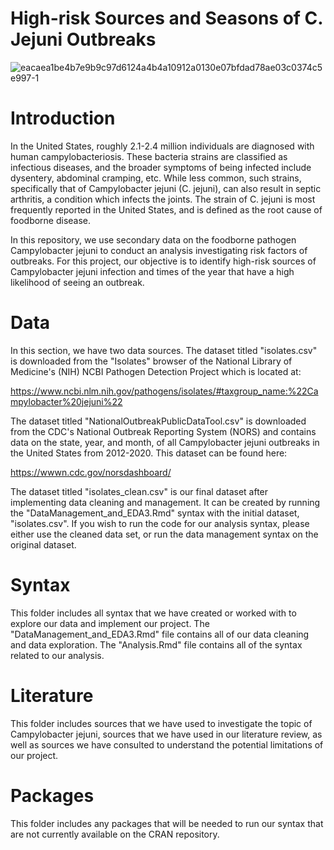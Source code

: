 # High-risk Sources and Seasons of C. Jejuni Outbreaks

![eacaea1be4b7e9b9c97d6124a4b4a10912a0130e07bfdad78ae03c0374c5e997-1](https://user-images.githubusercontent.com/55213658/208001426-026d0907-9b99-4190-a7d3-63f87ffe6c05.jpg)

# Introduction

In the United States, roughly 2.1-2.4 million individuals are diagnosed with human campylobacteriosis. These bacteria strains are classified as infectious diseases, and the broader symptoms of being infected include dysentery, abdominal cramping, etc. While less common, such strains, specifically that of Campylobacter jejuni (C. jejuni), can also result in septic arthritis, a condition which infects the joints. The strain of C. jejuni is most frequently reported in the United States, and is defined as the root cause of foodborne disease.

In this repository, we use secondary data on the foodborne pathogen Campylobacter jejuni to conduct an analysis investigating risk factors of outbreaks. For this project, our objective is to identify high-risk sources of Campylobacter jejuni infection and times of the year that have a high likelihood of seeing an outbreak.


# Data

In this section, we have two data sources. The dataset titled "isolates.csv" is downloaded from the "Isolates" browser of the National Library of Medicine's (NIH) NCBI Pathogen Detection Project which is located at:

https://www.ncbi.nlm.nih.gov/pathogens/isolates/#taxgroup_name:%22Campylobacter%20jejuni%22

The dataset titled "NationalOutbreakPublicDataTool.csv" is downloaded from the CDC's National Outbreak Reporting System (NORS) and contains data on the state, year, and month, of all Campylobacter jejuni outbreaks in the United States from 2012-2020. This dataset can be found here:

https://wwwn.cdc.gov/norsdashboard/

The dataset titled "isolates_clean.csv" is our final dataset after implementing data cleaning and management. It can be created by running the "DataManagement_and_EDA3.Rmd" syntax with the initial dataset, "isolates.csv". If you wish to run the code for our analysis syntax, please either use the cleaned data set, or run the data management syntax on the original dataset.


# Syntax

This folder includes all syntax that we have created or worked with to explore our data and implement our project. The "DataManagement_and_EDA3.Rmd" file contains all of our data cleaning and data exploration. The "Analysis.Rmd" file contains all of the syntax related to our analysis.


# Literature

This folder includes sources that we have used to investigate the topic of Campylobacter jejuni, sources that we have used in our literature review, as well as sources we have consulted to understand the potential limitations of our project.


# Packages

This folder includes any packages that will be needed to run our syntax that are not currently available on the CRAN repository.
